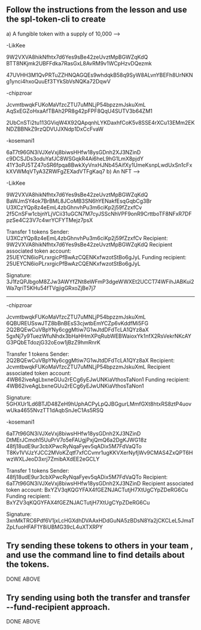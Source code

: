 ## Follow the instructions from the lesson and use the spl-token-cli to create

<!-->
a) A fungible token with a supply of 10,000

-->
-LikKee

<wallet>
9W2VXVA8hikNfhtx7d6Yes9sBe42zeUvztMpBGWZqKdQ

<ATA>
BTT8NKjmk2UBFFdka7RasGxL8AvRM9v1WCpHzvDQezmk

<TRANSFER SIG>

47UVHH3M1QvPRTuZZHNQAGQEs9whdqkB58q9SyW8ALvnYBEFh8UrNKNg1ynci4hxoQuuEf3TYkSbVsNQKa72DqwV

-chipzroar

<WALLET>
JcvmtbwqkFUKoMaVfzcZTU7uMNLjP54bpzzmJskuXmL

<ATA>
AqSxEGZoHxaAfTBAh2PR8g42pFPF8QqU4SUTV3b64ZM1


<TRANSFER SIG>

2UbCnSTi2tu113GViqW4X92QApqnhLYKDaxhfCoK5v8SSE4rXCu13EMm2EKNDZBBNkZ9rzQDVUJXNdp1DxCcFvaW

-kosemani1

<WALLET>
6aT7t96GN3iVJXeVxj8biwsHHfw18ysGDnh2XJ3NZinD

<ATA>
c9DCSJDs3oduYafJC8WSGqkR4Ai6heL9hG1LmX8pjdY

<TRANSFER SIG>
41Y3oPJ5TZ47oSR6fpqa8BwkXyVnxHJNb45AifXy1UmeKsnpLwdUxSn1cFxkXVWMqVTyA3ZRWFgZEXadVTFgKaq7


<!-->
b) An NFT
-->


-LikKee

<wallet>
9W2VXVA8hikNfhtx7d6Yes9sBe42zeUvztMpBGWZqKdQ

<TOKEN-MINT-ADDRESS>
BaWJmSY4ok7BrBML8JCoMB3SN6hYENakfEsqGqbCg3Br


<ATA>
U3XCzYQp8z4eEmL4zbGhnvhPu3m6ciKp2j59fZzxfCv

<MINT SIG>
2f5CnSFw1cbjnYLjVCii31uGCN7M7cyJSScNhVPF9onR9CrttboTF8NFxR7DFpzSe4C23V7c4wrYCFYTMejz7psX

<TRANSFER SIGS>

Transfer 1 tokens
  Sender: U3XCzYQp8z4eEmL4zbGhnvhPu3m6ciKp2j59fZzxfCv
  Recipient: 9W2VXVA8hikNfhtx7d6Yes9sBe42zeUvztMpBGWZqKdQ
  Recipient associated token account: 25UEYCN6ioPLrxrgicPfBwAzCQENKxfwzotStBo6gJyL
  Funding recipient: 25UEYCN6ioPLrxrgicPfBwAzCQENKxfwzotStBo6gJyL

Signature: 3J1fzQPJbgoM8ZJw3AWYfZNt8eWFmP3dgeWWXEt2UCCT74WFihJABKui2Wa7qriT5KHu54fTVgjigGRxoZjBe7j7


***
-chipzroar

<WALLET>
JcvmtbwqkFUKoMaVfzcZTU7uMNLjP54bpzzmJskuXmL

<TOKEN-MINT-ADDRESS>
6QBUREUSswJTZ8bBnBEsS3cjwtbEmYCZp6vKddfMi5FG

<ATA>
2Q2BQEwCuVBpYNy6cggMtiw7G1wJtdDFdTcLA1QYz8aX

<MINT SIG>
5gxNj7y9TuezWfuNhdx3bHaHHmXPqRubWEBWaioxYk1nfX2RsVekrNKcAYG3PQbETdozjG32oEow1jBzZ9hmRnrK

<TRANSFER SIGS>


Transfer 1 tokens
  Sender: 2Q2BQEwCuVBpYNy6cggMtiw7G1wJtdDFdTcLA1QYz8aX
  Recipient: JcvmtbwqkFUKoMaVfzcZTU7uMNLjP54bpzzmJskuXmL
  Recipient associated token account: 4WB62iveAgLbxneGUu2rECg6yEJwUNKiaVthosTaNon1
  Funding recipient: 4WB62iveAgLbxneGUu2rECg6yEJwUNKiaVthosTaNon1

Signature: 5GHXUr1Ld6BTJD48ZeH9hUphACPyLpQJBGgurLMmfGXt8htxRS8ztP4uovwUka4655NvzTT1dAqbSnJeC1As5RSQ




-kosemani1

<WALLET>
6aT7t96GN3iVJXeVxj8biwsHHfw18ysGDnh2XJ3NZinD

<TOKEN-MINT-ADDRESS>
DtMErJCmoh15UuPrV7o5eFAUgjPxjQmQ6a2DgKJWG18z


<ATA>
48fj18udE9ur3cbXPwcRyNqaFyev5qADix5M7FdVaQTo


<MINT SIG>
T8Kv1VVJzYJCC2MVoKZqtf7xfCCvmr1ugKKVXerNyfjWv9CMAS4ZxQPT6HwzWXLJeoD3xrj7ZmibAXdEE2eGCLY

<TRANSFER SIGS>

Transfer 1 tokens
  Sender: 48fj18udE9ur3cbXPwcRyNqaFyev5qADix5M7FdVaQTo
  Recipient: 6aT7t96GN3iVJXeVxj8biwsHHfw18ysGDnh2XJ3NZinD
  Recipient associated token account: BxYZV3qKQGYFAX4fGEZNJACTutjH7XtUgCYpZDeRG6Cu
  Funding recipient: BxYZV3qKQGYFAX4fGEZNJACTutjH7XtUgCYpZDeRG6Cu

Signature: 3xnMkTRC6Pdf6V1jxLcHGXdhDVAAxHDdGuNA5zBDsN8Ya2jCKCLeL5JmaTZpLfuoHFAF1Y8iUBMG39cL4uXTXRPY




## Try sending these tokens to others in your team , and use the command line to find details about the tokens.

DONE ABOVE

## Try sending using both the transfer and transfer --fund-recipient approach.

DONE ABOVE